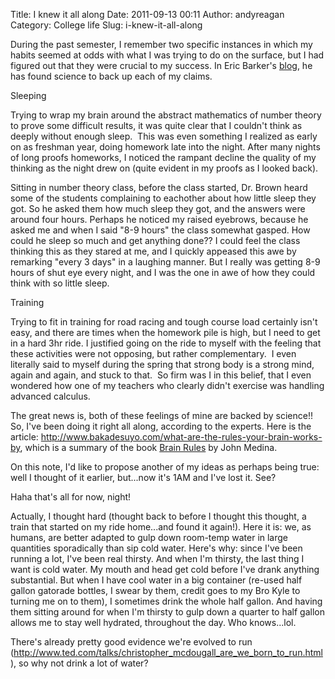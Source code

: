 Title: I knew it all along
Date: 2011-09-13 00:11
Author: andyreagan
Category: College life
Slug: i-knew-it-all-along

During the past semester, I remember two specific instances in which my
habits seemed at odds with what I was trying to do on the surface, but I
had figured out that they were crucial to my success. In Eric Barker's
[blog](http://www.bakadesuyo.com), he has found science to back up each
of my claims.

Sleeping

Trying to wrap my brain around the abstract mathematics of number theory
to prove some difficult results, it was quite clear that I couldn't
think as deeply without enough sleep.  This was even something I
realized as early on as freshman year, doing homework late into the
night. After many nights of long proofs homeworks, I noticed the rampant
decline the quality of my thinking as the night drew on (quite evident
in my proofs as I looked back).

Sitting in number theory class, before the class started, Dr. Brown
heard some of the students complaining to eachother about how little
sleep they got. So he asked them how much sleep they got, and the
answers were around four hours. Perhaps he noticed my raised eyebrows,
because he asked me and when I said "8-9 hours" the class somewhat
gasped. How could he sleep so much and get anything done?? I could feel
the class thinking this as they stared at me, and I quickly appeased
this awe by remarking "every 3 days" in a laughing manner. But I really
was getting 8-9 hours of shut eye every night, and I was the one in awe
of how they could think with so little sleep.

Training

Trying to fit in training for road racing and tough course load
certainly isn't easy, and there are times when the homework pile is
high, but I need to get in a hard 3hr ride. I justified going on the
ride to myself with the feeling that these activities were not opposing,
but rather complementary.  I even literally said to myself during the
spring that strong body is a strong mind, again and again, and stuck to
that.  So firm was I in this belief, that I even wondered how one of my
teachers who clearly didn't exercise was handling advanced calculus.

The great news is, both of these feelings of mine are backed by
science!! So, I've been doing it right all along, according to the
experts. Here is the
article: <http://www.bakadesuyo.com/what-are-the-rules-your-brain-works-by>,
which is a summary of the book
<span style="text-decoration:underline;">Brain Rules</span> by John
Medina.

On this note, I'd like to propose another of my ideas as perhaps being
true: well I thought of it earlier, but...now it's 1AM and I've lost it.
See?

Haha that's all for now, night!

Actually, I thought hard (thought back to before I thought this thought,
a train that started on my ride home...and found it again!). Here it is:
we, as humans, are better adapted to gulp down room-temp water in large
quantities sporadically than sip cold water. Here's why: since I've been
running a lot, I've been real thirsty. And when I'm thirsty, the last
thing I want is cold water. My mouth and head get cold before I've drank
anything substantial. But when I have cool water in a big container
(re-used half gallon gatorade bottles, I swear by them, credit goes to
my Bro Kyle to turning me on to them), I sometimes drink the whole half
gallon. And having them sitting around for when I'm thirsty to gulp down
a quarter to half gallon allows me to stay well hydrated, throughout the
day. Who knows...lol.

There's already pretty good evidence we're evolved to run
(<http://www.ted.com/talks/christopher_mcdougall_are_we_born_to_run.html>),
so why not drink a lot of water?
